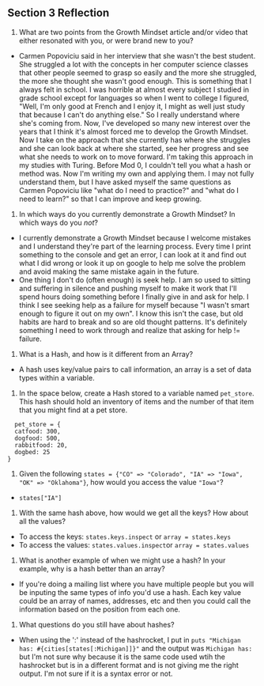 ## Section 3 Reflection


1. What are two points from the Growth Mindset article and/or video that either resonated with you, or were brand new to you?
- Carmen Popoviciu said in her interview that she wasn't the best student. She struggled a lot with the concepts in her computer science classes that other people seemed to grasp so easily and the more she struggled, the more she thought she wasn't good enough. This is something that I always felt in school. I was horrible at almost every subject I studied in grade school except for languages so when I went to college I figured, "Well, I'm only good at French and I enjoy it, I might as well just study that because I can't do anything else." So I really understand where she's coming from. Now, I've developed so many new interest over the years that I think it's almost forced me to develop the Growth Mindset. Now I take on the approach that she currently has where she struggles and she can look back at where she started, see her progress and see what she needs to work on to move forward. I'm taking this approach in my studies with Turing. Before Mod 0, I couldn't tell you what a hash or method was. Now I'm writing my own and applying them. I may not fully understand them, but I have asked myself the same questions as Carmen Popoviciu like "what do I need to practice?" and "what do I need to learn?" so that I can improve and keep growing.

1. In which ways do you currently demonstrate a Growth Mindset? In which ways do you _not_?
- I currently demonstrate a Growth Mindset because I welcome mistakes and I understand they're part of the learning process. Every time I print something to the console and get an error, I can look at it and find out what I did wrong or look it up on google to help me solve the problem and avoid making the same mistake again in the future.
- One thing I don't do (often enough) is seek help. I am so used to sitting and suffering in silence and pushing myself to make it work that I'll spend hours doing something before I finally give in and ask for help. I think I see seeking help as a failure for myself because "I wasn't smart enough to figure it out on my own". I know this isn't the case, but old habits are hard to break and so are old thought patterns. It's definitely something I need to work through and realize that asking for help != failure.

1. What is a Hash, and how is it different from an Array?
- A hash uses key/value pairs to call information, an array is a set of data types within a variable.

1. In the space below, create a Hash stored to a variable named `pet_store`.  This hash should hold an inventory of items and the number of that item that you might find at a pet store.
```
  pet_store = {
  catfood: 300,
  dogfood: 500,
  rabbitfood: 20,
  dogbed: 25
}
```

1. Given the following `states = {"CO" => "Colorado", "IA" => "Iowa", "OK" => "Oklahoma"}`, how would you access the value `"Iowa"`?
- `states["IA"]`

1. With the same hash above, how would we get all the keys?  How about all the values?
- To access the keys: `states.keys.inspect` or `array = states.keys`
- To access the values: `states.values.inspect`or `array = states.values`

1. What is another example of when we might use a hash?  In your example, why is a hash better than an array?
- If you're doing a mailing list where you have multiple people but you will be inputing the same types of info you'd use a hash. Each key value could be an array of names, addresses, etc and then you could call the information based on the position from each one.  
1. What questions do you still have about hashes?
- When using the ':' instead of the hashrocket, I put in `puts "Michigan has: #{cities[states[:Michigan]]}"` and the output was `Michigan has:` but I'm not sure why because it is the same code used wtih the hashrocket but is in a different format and is not giving me the right output. I'm not sure if it is a syntax error or not.
